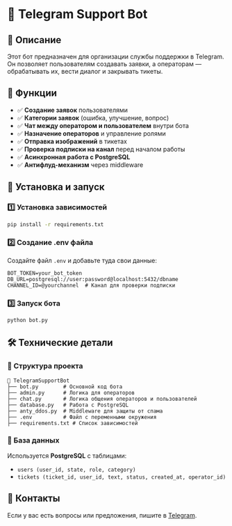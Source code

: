 # 🤖 Telegram Support Bot

## 📌 Описание

Этот бот предназначен для организации службы поддержки в Telegram. Он позволяет пользователям создавать заявки, а операторам — обрабатывать их, вести диалог и закрывать тикеты.

## 🎯 Функции

- ✅ **Создание заявок** пользователями
- ✅ **Категории заявок** (ошибка, улучшение, вопрос)
- ✅ **Чат между оператором и пользователем** внутри бота
- ✅ **Назначение операторов** и управление ролями
- ✅ **Отправка изображений** в тикетах
- ✅ **Проверка подписки на канал** перед началом работы
- ✅ **Асинхронная работа с PostgreSQL**
- ✅ **Антифлуд-механизм** через middleware

## 🚀 Установка и запуск

### 1️⃣ Установка зависимостей

```bash
pip install -r requirements.txt
```

### 2️⃣ Создание .env файла

Создайте файл `.env` и добавьте туда свои данные:

```env
BOT_TOKEN=your_bot_token
DB_URL=postgresql://user:password@localhost:5432/dbname
CHANNEL_ID=@yourchannel  # Канал для проверки подписки
```

### 3️⃣ Запуск бота

```bash
python bot.py
```

## 🛠 Технические детали

### 📂 Структура проекта

```
📁 TelegramSupportBot
├── bot.py        # Основной код бота
├── admin.py      # Логика для операторов
├── chat.py       # Логика общения операторов и пользователей
├── database.py   # Работа с PostgreSQL
├── anty_ddos.py  # Middleware для защиты от спама
├── .env          # Файл с переменными окружения
├── requirements.txt # Список зависимостей
```

### 📡 База данных

Используется **PostgreSQL** с таблицами:

- `users (user_id, state, role, category)`
- `tickets (ticket_id, user_id, text, status, created_at, operator_id)`

## 📩 Контакты

Если у вас есть вопросы или предложения, пишите в [Telegram](https://t.me/alexsmilex).


